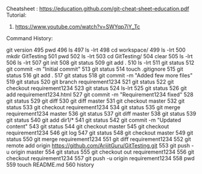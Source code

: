 
Cheatsheet : https://education.github.com/git-cheat-sheet-education.pdf
Tutorial:
1. https://www.youtube.com/watch?v=SWYqp7iY_Tc




Command History:

git version
  495  pwd
  496  ls
  497  ls -lrt
  498  cd workspace/
  499  ls -lrt
  500  mkdir GitTesting
  501  pwd
  502  ls -lrt
  503  cd GitTesting/
  504  clear
  505  ls -lrt
  506  ls -lrt
  507  git init
  508  git status
  509  git add .
  510  ls -lrt
  511  git status
  512  git commit -m "Initial commit"
  513  git status
  514  touch .gitignore
  515  git status
  516  git add .
  517  git status
  518  git commit -m "Added few more files"
  519  git status
  520  git branch requirement1234
  521  git status
  522  git checkout requirement1234
  523  git status
  524  ls-lrt
  525  git status
  526  git add requirement1234.html
  527  git commit -m "Requirement1234 fixed"
  528  git status
  529  git diff
  530  git diff master
  531  git checkout master
  532  git status
  533  git checkout requirement1234
  534  git status
  535  git merge requirement1234 master
  536  git status
  537  git diff master
  538  git status
  539  git status
  540  git add dir1/*
  541  git status
  542  git commit -m "Updated content"
  543  git status
  544  git checkout master
  545  git checkout requirement1234
  546  git log
  547  git status
  548  git checkout master
  549  git status
  550  git merge requirement1234
  551  git diff requirement1234
  552  git remote add origin https://github.com/ArijitGuru/GitTesting.git
  553  git push -u origin master
  554  git status
  555  git checkout out requirement1234
  556  git checkout requirement1234
  557  git push -u origin requirement1234
  558  pwd
  559  touch README.md
  560  history